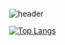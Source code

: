 ![header](https://capsule-render.vercel.app/api?type=waving&color=timeAuto&height=300&section=header&text=Welcome!&desc=Jiyeon's%20Github🍀%20&fontSize=70&descSize=40&fontColor=ffffff&fontAlignY=30)

[![Top Langs](https://github-readme-stats.vercel.app/api/top-langs/?username=chaejy&layout=compact)](https://github.com/anuraghazra/github-readme-stats)
